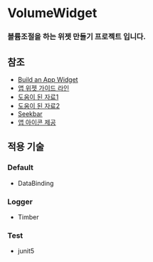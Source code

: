 # VolumeWidget
### 볼륨조절을 하는 위젯 만들기 프로젝트 입니다.

## 참조
* [Build an App Widget](https://developer.android.com/guide/topics/appwidgets)
* [앱 위젯 가이드 라인](https://developer.android.com/guide/practices/ui_guidelines/widget_design?hl=ko#anatomy_determining_size)
* [도움이 된 자료1](https://parkbeommin.github.io/android/android-widget)
* [도움이 된 자료2](https://velog.io/@jshme/how-to-use-appwidgetprovider-in-android)
* [Seekbar](https://github.com/alpbak/BoxedVerticalSeekBar)
* [앱 아이콘 제공](https://romannurik.github.io/AndroidAssetStudio/index.html)

## 적용 기술

### Default
* DataBinding

### Logger
* Timber

### Test
* junit5
